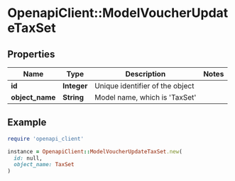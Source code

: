 # OpenapiClient::ModelVoucherUpdateTaxSet

## Properties

| Name | Type | Description | Notes |
| ---- | ---- | ----------- | ----- |
| **id** | **Integer** | Unique identifier of the object |  |
| **object_name** | **String** | Model name, which is &#39;TaxSet&#39; |  |

## Example

```ruby
require 'openapi_client'

instance = OpenapiClient::ModelVoucherUpdateTaxSet.new(
  id: null,
  object_name: TaxSet
)
```

